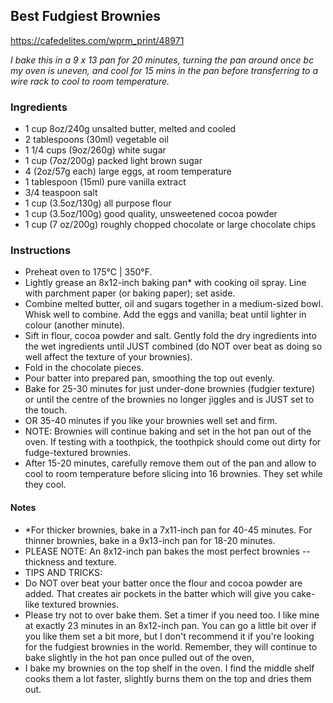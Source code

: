 ## Best Fudgiest Brownies

<https://cafedelites.com/wprm_print/48971>

*I bake this in a 9 x 13 pan for 20 minutes, turning the pan around once bc my oven is uneven, and cool for 15 mins in the pan before transferring to a wire rack to cool to room temperature.* 

### Ingredients
- 1 cup 8oz/240g unsalted butter, melted and cooled
- 2 tablespoons (30ml) vegetable oil
- 1 1/4 cups (9oz/260g) white sugar
- 1 cup (7oz/200g) packed light brown sugar
- 4 (2oz/57g each) large eggs, at room temperature
- 1 tablespoon (15ml) pure vanilla extract
- 3/4 teaspoon salt
- 1 cup (3.5oz/130g) all purpose flour
- 1 cup (3.5oz/100g) good quality, unsweetened cocoa powder
- 1 cup (7 oz/200g) roughly chopped chocolate or large chocolate chips

### Instructions
- Preheat oven to 175°C | 350°F.
- Lightly grease an 8x12-inch baking pan* with cooking oil spray. Line with parchment paper (or baking paper); set aside.
- Combine melted butter, oil and sugars together in a medium-sized bowl. Whisk well to combine. Add the eggs and vanilla; beat until lighter in colour (another minute).
- Sift in flour, cocoa powder and salt. Gently fold the dry ingredients into the wet ingredients until JUST combined (do NOT over beat as doing so well affect the texture of your brownies).
- Fold in the chocolate pieces.
- Pour batter into prepared pan, smoothing the top out evenly.
- Bake for 25-30 minutes for just under-done brownies (fudgier texture) or until the centre of the brownies no longer jiggles and is JUST set to the touch.
- OR 35-40 minutes if you like your brownies well set and firm.
- NOTE: Brownies will continue baking and set in the hot pan out of the oven. If testing with a toothpick, the toothpick should come out dirty for fudge-textured brownies.
- After 15-20 minutes, carefully remove them out of the pan and allow to cool to room temperature before slicing into 16 brownies. They set while they cool.

#### Notes
- *For thicker brownies, bake in a 7x11-inch pan for 40-45 minutes. For thinner brownies, bake in a 9x13-inch pan for 18-20 minutes.
- PLEASE NOTE: An 8x12-inch pan bakes the most perfect brownies -- thickness and texture.
- TIPS AND TRICKS:
- Do NOT over beat your batter once the flour and cocoa powder are added. That creates air pockets in the batter which will give you cake-like textured brownies.
- Please try not to over bake them. Set a timer if you need too. I like mine at exactly 23 minutes in an 8x12-inch pan. You can go a little bit over if you like them set a bit more, but I don't recommend it if you're looking for the fudgiest brownies in the world. Remember, they will continue to bake slightly in the hot pan once pulled out of the oven,
- I bake my brownies on the top shelf in the oven. I find the middle shelf cooks them a lot faster, slightly burns them on the top and dries them out.
